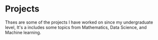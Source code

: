 # Projects
Thses are some of the projects I have worked on since my undergraduate level, It's a includes some topics from Mathematics, Data Science, and Machine learning.
